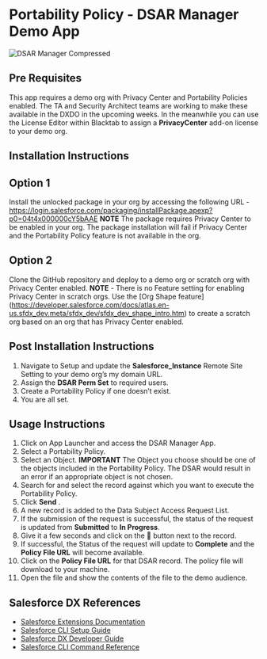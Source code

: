 # Portability Policy - DSAR Manager Demo App

![DSAR Manager Compressed](https://user-images.githubusercontent.com/7586106/100683126-8baed300-332c-11eb-8dc7-e5b5d13d8485.gif)

## Pre Requisites

This app requires a demo org with Privacy Center and Portability Policies enabled. The TA and Security Architect teams are working to make these available in the DXDO in the upcoming weeks. In the meanwhile you can use the License Editor within Blacktab to assign a **PrivacyCenter** add-on license to your demo org.

## Installation Instructions

## Option 1
Install the unlocked package in your org by accessing the following URL -
https://login.salesforce.com/packaging/installPackage.apexp?p0=04t4x000000cY5bAAE
**NOTE** The package requires Privacy Center to be enabled in your org. The package installation will fail if Privacy Center and the Portability Policy feature is not available in the org.

## Option 2
Clone the GitHub repository and deploy to a demo org or scratch org with Privacy Center enabled.
**NOTE** - There is no Feature setting for enabling Privacy Center in scratch orgs. Use the [Org Shape feature] (https://developer.salesforce.com/docs/atlas.en-us.sfdx_dev.meta/sfdx_dev/sfdx_dev_shape_intro.htm) to create a scratch org based on an org that has Privacy Center enabled.

## Post Installation Instructions

1. Navigate to Setup and update the **Salesforce_Instance** Remote Site Setting to your demo org’s my domain URL.
2. Assign the **DSAR Perm Set** to required users.
3. Create a Portability Policy if one doesn’t exist.
4. You are all set.

## Usage Instructions

1. Click on App Launcher and access the DSAR Manager App.
2. Select a Portability Policy.
3. Select an Object. **IMPORTANT** The Object you choose should be one of the objects included in the Portability Policy. The DSAR would result in an error if an appropriate object is not chosen.
4. Search for and select the record against which you want to execute the Portability Policy.
5. Click **Send** .
6. A new record is added to the Data Subject Access Request List.
7. If the submission of the request is successful, the status of the request is updated from **Submitted** to **In Progress**.
8. Give it a few seconds and click on the 🔁 button next to the record.
9. If successful, the Status of the request will update to **Complete** and the **Policy File URL** will become available.
10. Click on the **Policy File URL** for that DSAR record. The policy file will download to your machine.
11. Open the file and show the contents of the file to the demo audience.

## Salesforce DX References

- [Salesforce Extensions Documentation](https://developer.salesforce.com/tools/vscode/)
- [Salesforce CLI Setup Guide](https://developer.salesforce.com/docs/atlas.en-us.sfdx_setup.meta/sfdx_setup/sfdx_setup_intro.htm)
- [Salesforce DX Developer Guide](https://developer.salesforce.com/docs/atlas.en-us.sfdx_dev.meta/sfdx_dev/sfdx_dev_intro.htm)
- [Salesforce CLI Command Reference](https://developer.salesforce.com/docs/atlas.en-us.sfdx_cli_reference.meta/sfdx_cli_reference/cli_reference.htm)
